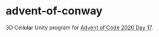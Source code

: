 # advent-of-conway
3D Cellular Unity program for 
[Advent of Code 2020 Day 17](https://adventofcode.com/2020/day/17).
